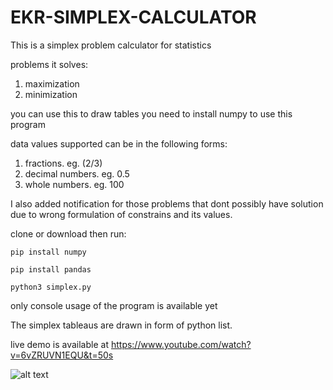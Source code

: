 # EKR-SIMPLEX-CALCULATOR

This is a simplex problem calculator for statistics

problems it solves:
  1. maximization
  2. minimization
 
you can use this to draw tables
you need to install
numpy to use this program


data values supported can be in the following forms:
  1. fractions. eg. (2/3)
  2. decimal numbers. eg. 0.5
  3. whole numbers. eg. 100
  
I also added notification for those problems that dont possibly have solution due to wrong formulation of constrains and its values.

clone or download then run:

`pip install numpy`

`pip install pandas`

`python3 simplex.py`

only console usage of the program is available yet

The simplex tableaus are drawn in form of python list.

live demo is available at https://www.youtube.com/watch?v=6vZRUVN1EQU&t=50s

![alt text](https://github.com/kimutaiRop/EKR-SIMPLEX-PROBLEM-CALCULATOR/blob/master/Screenshot%20from%202018-12-12%2017-58-27.png)
